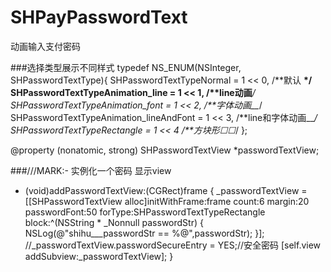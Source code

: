# SHPayPasswordText
动画输入支付密码

###选择类型展示不同样式
typedef NS_ENUM(NSInteger, SHPasswordTextType){
    SHPasswordTextTypeNormal                = 1 <<  0, /**默认 __*/
    SHPasswordTextTypeAnimation_line        = 1 <<  1, /**line动画__*/
    SHPasswordTextTypeAnimation_font        = 1 <<  2, /**字体动画__*/
    SHPasswordTextTypeAnimation_lineAndFont = 1 <<  3, /**line和字体动画__*/
    SHPasswordTextTypeRectangle             = 1 <<  4  /**方块形☐☐*/
};


@property (nonatomic, strong) SHPasswordTextView *passwordTextView;

###///MARK:- 实例化一个密码 显示view
- (void)addPasswordTextView:(CGRect)frame {
    _passwordTextView = [[SHPasswordTextView alloc]initWithFrame:frame count:6 margin:20 passwordFont:50 forType:SHPasswordTextTypeRectangle block:^(NSString * _Nonnull passwordStr) {
        NSLog(@"shihu___passwordStr == %@",passwordStr);
    }];
    //_passwordTextView.passwordSecureEntry = YES;//安全密码
    [self.view addSubview:_passwordTextView];
}

![]()

![]()


![]()
